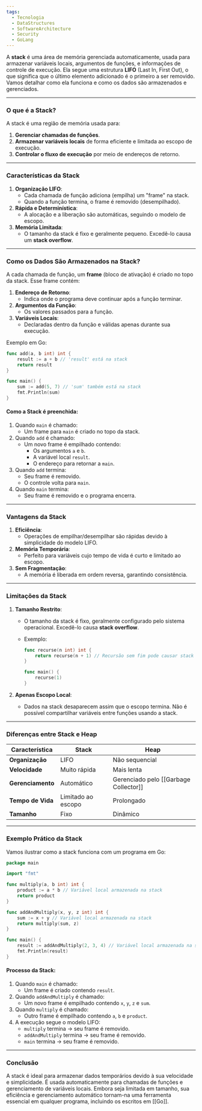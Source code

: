 ```yaml
---
tags:
  - Tecnologia
  - DataStructures
  - SoftwareArchitecture
  - Security
  - GoLang
---
```

A **stack** é uma área de memória gerenciada automaticamente, usada para armazenar variáveis locais, argumentos de funções, e informações de controle de execução. Ela segue uma estrutura **LIFO** (Last In, First Out), o que significa que o último elemento adicionado é o primeiro a ser removido. Vamos detalhar como ela funciona e como os dados são armazenados e gerenciados.

---

### **O que é a Stack?**

A stack é uma região de memória usada para:

1. **Gerenciar chamadas de funções**.
2. **Armazenar variáveis locais** de forma eficiente e limitada ao escopo de execução.
3. **Controlar o fluxo de execução** por meio de endereços de retorno.

---

### **Características da Stack**

1. **Organização LIFO**:
    - Cada chamada de função adiciona (empilha) um "frame" na stack.
    - Quando a função termina, o frame é removido (desempilhado).
2. **Rápida e Determinística**:
    - A alocação e a liberação são automáticas, seguindo o modelo de escopo.
3. **Memória Limitada**:
    - O tamanho da stack é fixo e geralmente pequeno. Excedê-lo causa um **stack overflow**.

---

### **Como os Dados São Armazenados na Stack?**

A cada chamada de função, um **frame** (bloco de ativação) é criado no topo da stack. Esse frame contém:

1. **Endereço de Retorno**:
    - Indica onde o programa deve continuar após a função terminar.
2. **Argumentos da Função**:
    - Os valores passados para a função.
3. **Variáveis Locais**:
    - Declaradas dentro da função e válidas apenas durante sua execução.

Exemplo em Go:

```go
func add(a, b int) int {
    result := a + b // 'result' está na stack
    return result
}

func main() {
    sum := add(5, 7) // 'sum' também está na stack
    fmt.Println(sum)
}
```

#### Como a Stack é preenchida:

1. Quando `main` é chamado:
    - Um frame para `main` é criado no topo da stack.
2. Quando `add` é chamado:
    - Um novo frame é empilhado contendo:
        - Os argumentos `a` e `b`.
        - A variável local `result`.
        - O endereço para retornar a `main`.
3. Quando `add` termina:
    - Seu frame é removido.
    - O controle volta para `main`.
4. Quando `main` termina:
    - Seu frame é removido e o programa encerra.

---

### **Vantagens da Stack**

1. **Eficiência**:
    - Operações de empilhar/desempilhar são rápidas devido à simplicidade do modelo LIFO.
2. **Memória Temporária**:
    - Perfeito para variáveis cujo tempo de vida é curto e limitado ao escopo.
3. **Sem Fragmentação**:
    - A memória é liberada em ordem reversa, garantindo consistência.

---

### **Limitações da Stack**

1. **Tamanho Restrito**:
    - O tamanho da stack é fixo, geralmente configurado pelo sistema operacional. Excedê-lo causa **stack overflow**.
    - Exemplo:
        
        ```go
        func recurse(n int) int {
            return recurse(n + 1) // Recursão sem fim pode causar stack overflow
        }
        
        func main() {
            recurse(1)
        }
        ```
        
2. **Apenas Escopo Local**:
    - Dados na stack desaparecem assim que o escopo termina. Não é possível compartilhar variáveis entre funções usando a stack.

---

### **Diferenças entre Stack e Heap**

| Característica    | Stack              | Heap                                  |
| ----------------- | ------------------ | ------------------------------------- |
| **Organização**   | LIFO               | Não sequencial                        |
| **Velocidade**    | Muito rápida       | Mais lenta                            |
| **Gerenciamento** | Automático         | Gerenciado pelo [[Garbage Collector]] |
| **Tempo de Vida** | Limitado ao escopo | Prolongado                            |
| **Tamanho**       | Fixo               | Dinâmico                              |

---

### **Exemplo Prático da Stack**

Vamos ilustrar como a stack funciona com um programa em Go:

```go
package main

import "fmt"

func multiply(a, b int) int {
    product := a * b // Variável local armazenada na stack
    return product
}

func addAndMultiply(x, y, z int) int {
    sum := x + y // Variável local armazenada na stack
    return multiply(sum, z)
}

func main() {
    result := addAndMultiply(2, 3, 4) // Variável local armazenada na stack
    fmt.Println(result)
}
```

#### Processo da Stack:

1. Quando `main` é chamado:
    - Um frame é criado contendo `result`.
2. Quando `addAndMultiply` é chamado:
    - Um novo frame é empilhado contendo `x`, `y`, `z` e `sum`.
3. Quando `multiply` é chamado:
    - Outro frame é empilhado contendo `a`, `b` e `product`.
4. A execução segue o modelo LIFO:
    - `multiply` termina → seu frame é removido.
    - `addAndMultiply` termina → seu frame é removido.
    - `main` termina → seu frame é removido.

---

### **Conclusão**

A stack é ideal para armazenar dados temporários devido à sua velocidade e simplicidade. É usada automaticamente para chamadas de funções e gerenciamento de variáveis locais. Embora seja limitada em tamanho, sua eficiência e gerenciamento automático tornam-na uma ferramenta essencial em qualquer programa, incluindo os escritos em [[Go]].